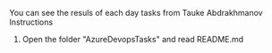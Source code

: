 You can see the resuls of each day tasks from Tauke Abdrakhmanov
Instructions
1) Open the folder "AzureDevopsTasks" and read README.md
